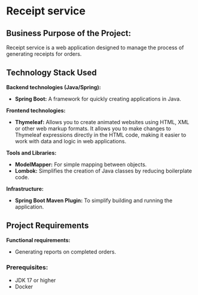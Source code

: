 # Receipt service

## Business Purpose of the Project:

Receipt service is a web application designed to manage the process of generating receipts for orders.

## Technology Stack Used

**Backend technologies (Java/Spring):**

- **Spring Boot:** A framework for quickly creating applications in Java.

**Frontend technologies:**

- **Thymeleaf:** Allows you to create animated websites using HTML, XML or other web markup formats. It allows you to
  make changes to Thymeleaf expressions directly in the HTML code, making it easier to work with data and logic in web
  applications.

**Tools and Libraries:**

- **ModelMapper:** For simple mapping between objects.
- **Lombok:** Simplifies the creation of Java classes by reducing boilerplate code.

**Infrastructure:**

- **Spring Boot Maven Plugin:** To simplify building and running the application.

## Project Requirements

**Functional requirements:**

- Generating reports on completed orders.

### Prerequisites:

- JDK 17 or higher
- Docker
